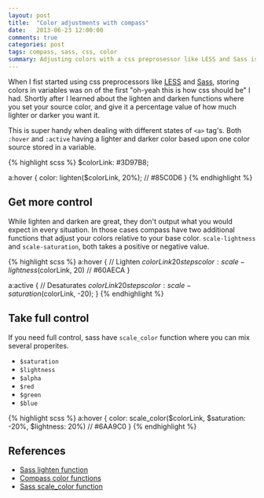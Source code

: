 ```yaml
---
layout: post
title:  "Color adjustments with compass"
date:   2013-06-23 12:00:00
comments: true
categories: post
tags: compass, sass, css, color
summary: Adjusting colors with a css preprosessor like LESS and Sass is really great, but the result is not always how you would expect. I explore alternatives to the lighten and darken functions, and compass have a few tricks up its sleeve.
---
```


When I fist started using css preprocessors like [LESS] and [Sass], storing colors in variables was on of the first "oh-yeah this is how css should be" I had. Shortly after I learned about the lighten and darken functions where you set your source color, and give it a percentage value of how much lighter or darker you want it.

This is super handy when dealing with different states of `<a>` tag's. Both `:hover` and `:active` having a lighter and darker color based upon one color source stored in a variable.

{% highlight scss %}
$colorLink: #3D97B8;

a:hover {
  color: lighten($colorLink, 20%); // #85C0D6
}
{% endhighlight %}

## Get more control
While lighten and darken are great, they don't output what you would expect in every situation. In those cases compass have two additional functions that adjust your colors relative to your base color. `scale-lightness` and `scale-saturation`, both takes a positive or negative value.

{% highlight scss %}
a:hover {
  // Lighten $colorLink 20 steps
  color: scale-lightness($colorLink, 20) // #60AECA
}

a:active {
  // Desaturates $colorLink 20 steps
  color: scale-saturation($colorLink, -20); 
}
{% endhighlight %}

## Take full control
If you need full control, sass have `scale_color` function where you can mix several properites.
  
- `$saturation` 
- `$lightness`
- `$alpha`
- `$red`
- `$green`
- `$blue`

{% highlight scss %} 
a:hover {
  color: scale_color($colorLink, $saturation: -20%, $lightness: 20%) // #6AA9C0
}
{% endhighlight %} 

## References
- [Sass lighten function]
- [Compass color functions]
- [Sass scale_color function]

[LESS]: http://lesscss.org
[Sass]: http://sass-lang.com
[Sass lighten function]: http://sass-lang.com/docs/yardoc/Sass/Script/Functions.html#lighten-instance_method
[Compass color functions]: http://compass-style.org/reference/compass/helpers/colors/
[Sass scale_color function]: http://sass-lang.com/docs/yardoc/Sass/Script/Functions.html#scale_color-instance_method

